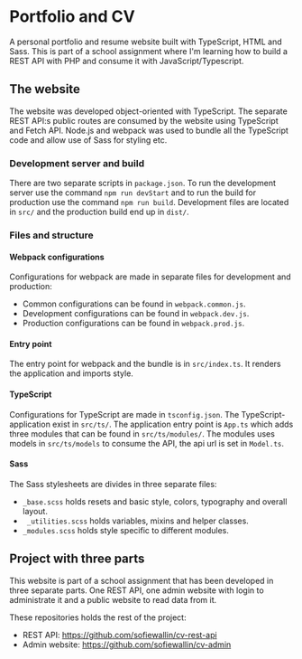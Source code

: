# Portfolio and CV

A personal portfolio and resume website built with TypeScript, HTML and Sass. This is part of a school assignment where I'm learning how to build a REST API with PHP and consume it with JavaScript/Typescript.

## The website

The website was developed object-oriented with TypeScript. The separate REST API:s public routes are consumed by the website using TypeScript and Fetch API. Node.js and webpack was used to bundle all the TypeScript code and allow use of Sass for styling etc.

### Development server and build

There are two separate scripts in `package.json`. To run the development server use the command `npm run devStart` and to run the build for production use the command `npm run build`. Development files are located in `src/` and the production build end up in `dist/`.

### Files and structure

#### Webpack configurations

Configurations for webpack are made in separate files for development and production: 

- Common configurations can be found in `webpack.common.js`.
- Development configurations can be found in `webpack.dev.js`.
- Production configurations can be found in `webpack.prod.js`.

#### Entry point

The entry point for webpack and the bundle is in `src/index.ts`. It renders the application and imports style.

#### TypeScript

Configurations for TypeScript are made in `tsconfig.json`. The TypeScript-application exist in `src/ts/`. The application entry point is `App.ts` which adds three modules that can be found in `src/ts/modules/`. The modules uses models in `src/ts/models` to consume the API, the api url is set in `Model.ts`.

#### Sass

The Sass stylesheets are divides in three separate files: 

- `_base.scss` holds resets and basic style, colors, typography and overall layout. 
- ` _utilities.scss` holds variables, mixins and helper classes.
- `_modules.scss` holds style specific to different modules.

## Project with three parts

This website is part of a school assignment that has been developed in three separate parts. One REST API, one admin website with login to administrate it and a public website to read data from it.

These repositories holds the rest of the project:

- REST API: https://github.com/sofiewallin/cv-rest-api
- Admin website: https://github.com/sofiewallin/cv-admin